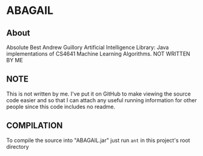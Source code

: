# ABAGAIL

## About

Absolute Best Andrew Guillory Artificial Intelligence Library: Java implementations of CS4641 Machine Learning Algorithms. NOT WRITTEN BY ME

## NOTE

This is not written by me. I've put it on GitHub to make viewing the source code easier and so that I can attach any useful running information for other people since this code includes no readme.

## COMPILATION

To compile the source into "ABAGAIL.jar" just run `ant` in this project's root directory
